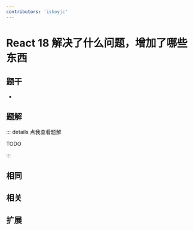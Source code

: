 ```yaml
---
contributors: 'isboyjc'
---
```


# React 18 解决了什么问题，增加了哪些东西

## 题干

- 



## 题解

::: details 点我查看题解

  TODO

:::



## 相同


## 相关


## 扩展

